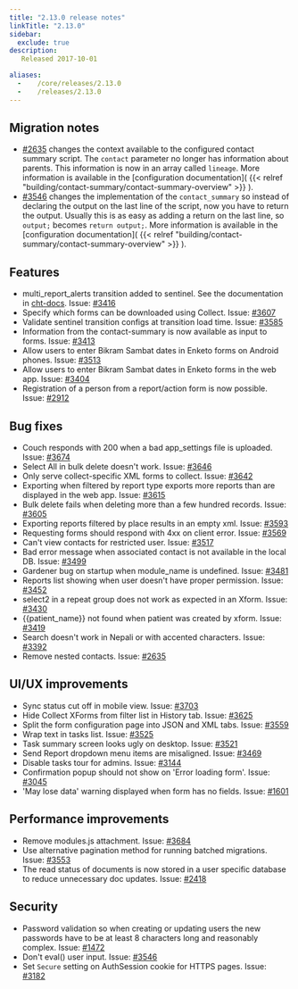 ```yaml
---
title: "2.13.0 release notes"
linkTitle: "2.13.0"
sidebar:
  exclude: true
description:
   Released 2017-10-01

aliases:
  -    /core/releases/2.13.0
  -    /releases/2.13.0
---
```


## Migration notes

- [#2635](https://github.com/medic/cht-core/issues/2635) changes the context available to the configured contact summary script. The `contact` parameter no longer has information about parents. This information is now in an array called `lineage`. More information is available in the [configuration documentation]( {{< relref "building/contact-summary/contact-summary-overview" >}} ).
- [#3546](https://github.com/medic/cht-core/issues/3546) changes the implementation of the `contact_summary` so instead of declaring the output on the last line of the script, now you have to return the output. Usually this is as easy as adding a return on the last line, so `output;` becomes `return output;`. More information is available in the [configuration documentation]( {{< relref "building/contact-summary/contact-summary-overview" >}} ).

## Features

- multi_report_alerts transition added to sentinel. See the documentation in [cht-docs](https://docs.communityhealthtoolkit.org/apps/reference/app-settings/transitions/). Issue: [#3416](https://github.com/medic/cht-core/issues/3416)
- Specify which forms can be downloaded using Collect. Issue: [#3607](https://github.com/medic/cht-core/issues/3607)
- Validate sentinel transition configs at transition load time. Issue: [#3585](https://github.com/medic/cht-core/issues/3585)
- Information from the contact-summary is now available as input to forms. Issue: [#3413](https://github.com/medic/cht-core/issues/3413)
- Allow users to enter Bikram Sambat dates in Enketo forms on Android phones. Issue: [#3513](https://github.com/medic/cht-core/issues/3513)
- Allow users to enter Bikram Sambat dates in Enketo forms in the web app. Issue: [#3404](https://github.com/medic/cht-core/issues/3404)
- Registration of a person from a report/action form is now possible. Issue: [#2912](https://github.com/medic/cht-core/issues/2912)

## Bug fixes

- Couch responds with 200 when a bad app_settings file is uploaded. Issue: [#3674](https://github.com/medic/cht-core/issues/3674)
- Select All in bulk delete doesn't work. Issue: [#3646](https://github.com/medic/cht-core/issues/3646)
- Only serve collect-specific XML forms to collect. Issue: [#3642](https://github.com/medic/cht-core/issues/3642)
- Exporting when filtered by report type exports more reports than are displayed in the web app. Issue: [#3615](https://github.com/medic/cht-core/issues/3615)
- Bulk delete fails when deleting more than a few hundred records. Issue: [#3605](https://github.com/medic/cht-core/issues/3605)
- Exporting reports filtered by place results in an empty xml. Issue: [#3593](https://github.com/medic/cht-core/issues/3593)
- Requesting forms should respond with 4xx on client error. Issue: [#3569](https://github.com/medic/cht-core/issues/3569)
- Can't view contacts for restricted user. Issue: [#3517](https://github.com/medic/cht-core/issues/3517)
- Bad error message when associated contact is not available in the local DB. Issue: [#3499](https://github.com/medic/cht-core/issues/3499)
- Gardener bug on startup when module_name is undefined. Issue: [#3481](https://github.com/medic/cht-core/issues/3481)
- Reports list showing when user doesn't have proper permission. Issue: [#3452](https://github.com/medic/cht-core/issues/3452)
- select2 in a repeat group does not work as expected in an Xform. Issue: [#3430](https://github.com/medic/cht-core/issues/3430)
- {{patient_name}} not found when patient was created by xform. Issue: [#3419](https://github.com/medic/cht-core/issues/3419)
- Search doesn't work in Nepali or with accented characters. Issue: [#3392](https://github.com/medic/cht-core/issues/3392)
- Remove nested contacts. Issue: [#2635](https://github.com/medic/cht-core/issues/2635)

## UI/UX improvements

- Sync status cut off in mobile view. Issue: [#3703](https://github.com/medic/cht-core/issues/3703)
- Hide Collect XForms from filter list in History tab. Issue: [#3625](https://github.com/medic/cht-core/issues/3625)
- Split the form configuration page into JSON and XML tabs. Issue: [#3559](https://github.com/medic/cht-core/issues/3559)
- Wrap text in tasks list. Issue: [#3525](https://github.com/medic/cht-core/issues/3525)
- Task summary screen looks ugly on desktop. Issue: [#3521](https://github.com/medic/cht-core/issues/3521)
- Send Report dropdown menu items are misaligned. Issue: [#3469](https://github.com/medic/cht-core/issues/3469)
- Disable tasks tour for admins. Issue: [#3144](https://github.com/medic/cht-core/issues/3144)
- Confirmation popup should not show on 'Error loading form'. Issue: [#3045](https://github.com/medic/cht-core/issues/3045)
- 'May lose data' warning displayed when form has no fields. Issue: [#1601](https://github.com/medic/cht-core/issues/1601)

## Performance improvements

- Remove modules.js attachment. Issue: [#3684](https://github.com/medic/cht-core/issues/3684)
- Use alternative pagination method for running batched migrations. Issue: [#3553](https://github.com/medic/cht-core/issues/3553)
- The read status of documents is now stored in a user specific database to reduce unnecessary doc updates. Issue: [#2418](https://github.com/medic/cht-core/issues/2418)

## Security

- Password validation so when creating or updating users the new passwords have to be at least 8 characters long and reasonably complex. Issue: [#1472](https://github.com/medic/cht-core/issues/1472)
- Don't eval() user input. Issue: [#3546](https://github.com/medic/cht-core/issues/3546)
- Set `Secure` setting on AuthSession cookie for HTTPS pages. Issue: [#3182](https://github.com/medic/cht-core/issues/3182)
